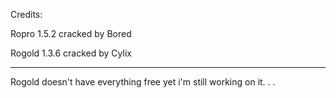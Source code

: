 Credits:

Ropro 1.5.2 cracked by Bored

Rogold 1.3.6 cracked by Cylix

------
Rogold doesn't have everything free yet i'm still working on it.
.
.
